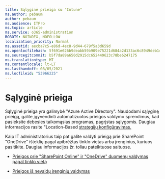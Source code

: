 ```yaml
---
title: Sąlyginė prieiga su "Intune"
ms.author: pebaum
author: pebaum
ms.audience: ITPro
ms.topic: article
ms.service: o365-administration
ROBOTS: NOINDEX, NOFOLLOW
localization_priority: Normal
ms.assetid: aecba7c5-e86d-4ec8-9d44-679f5a3d659d
ms.openlocfilehash: 5f691e626b9deabb59b909e75221d684a2d133ac6c8949deb148b5646c0d117c
ms.sourcegitcommit: b5f7da89a650d2915dc652449623c78be6247175
ms.translationtype: MT
ms.contentlocale: lt-LT
ms.lasthandoff: 08/05/2021
ms.locfileid: "53966225"
---
```

# <a name="conditional-access"></a>Sąlyginė prieiga

Sąlyginė prieiga yra galimybė "Azure Active Directory". Naudodami sąlyginę prieigą, galite įgyvendinti automatizuotos prieigos valdymo sprendimus, kad pasieksite debesies taikomąsias programas, pagrįstas sąlygomis. Daugiau informacijos rasite "Location-Based [strategijų konfigūravimas.](https://docs.microsoft.com/azure/active-directory/conditional-access/overview)

Kaip IT administratorius taip pat galite valdyti prieigą prie SharePoint "OneDrive" išteklių pagal apibrėžtas tinklo vietas arba įrenginius, kuriuos pasitikite. Daugiau informacijos žr. toliau pateiktuose saituose.

- [Prieigos prie "SharePoint Online" ir "OneDrive" duomenų valdymas pagal tinklo vietą](https://docs.microsoft.com/sharepoint/control-access-based-on-network-location)

- [Prieigos iš nevaldų įrenginių valdymas](https://docs.microsoft.com/sharepoint/control-access-from-unmanaged-devices)


